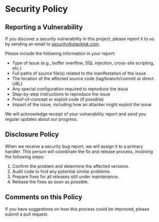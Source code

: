 # Security Policy

## Reporting a Vulnerability

If you discover a security vulnerability in this project, please report it to us by sending an email to security@stacklok.com.

Please include the following information in your report:

- Type of issue (e.g., buffer overflow, SQL injection, cross-site scripting, etc.)
- Full paths of source file(s) related to the manifestation of the issue
- The location of the affected source code (tag/branch/commit or direct URL)
- Any special configuration required to reproduce the issue
- Step-by-step instructions to reproduce the issue
- Proof-of-concept or exploit code (if possible)
- Impact of the issue, including how an attacker might exploit the issue

We will acknowledge receipt of your vulnerability report and send you regular updates about our progress.

## Disclosure Policy

When we receive a security bug report, we will assign it to a primary handler. This person will coordinate the fix and release process, involving the following steps:

1. Confirm the problem and determine the affected versions.
2. Audit code to find any potential similar problems.
3. Prepare fixes for all releases still under maintenance.
4. Release the fixes as soon as possible.

## Comments on this Policy

If you have suggestions on how this process could be improved, please submit a pull request.